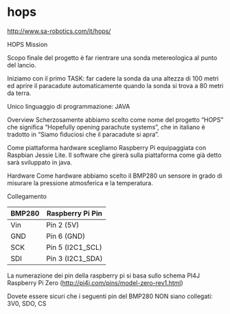 # hops
http://www.sa-robotics.com/it/hops/

HOPS Mission

Scopo finale del progetto è far rientrare una sonda metereologica al punto del lancio.

Iniziamo con il primo TASK:
far cadere la sonda da una altezza di 100 metri ed aprire il paracadute automaticamente quando la sonda si trova a 80 metri da terra.

Unico linguaggio di programmazione: JAVA


Overview
Scherzosamente abbiamo scelto come nome del progetto “HOPS” che significa “Hopefully opening parachute systems”, che in italiano è tradotto in “Siamo fiduciosi che il paracadute si apra”.

Come piattaforma hardware scegliamo Raspberry Pi equipaggiata con Raspbian Jessie Lite. Il software che girerà sulla piattaforma come già detto sarà sviluppato in java.

Hardware
Come hardware abbiamo scelto il BMP280 un sensore in grado di misurare la pressione atmosferica e la temperatura.

Collegamento

| BMP280 | Raspberry Pi Pin |
|--------|------------------|
| Vin    | Pin 2 (5V)       |
| GND    | Pin 6 (GND)      |
| SCK    | Pin 5 (I2C1_SCL) |
| SDI    | Pin 3 (I2C1_SDA) |

La numerazione dei pin della raspberry pi si basa sullo schema PI4J Raspberry Pi Zero (http://pi4j.com/pins/model-zero-rev1.html)

Dovete essere sicuri che i seguenti pin del BMP280 NON siano collegati: 3V0, SDO, CS

